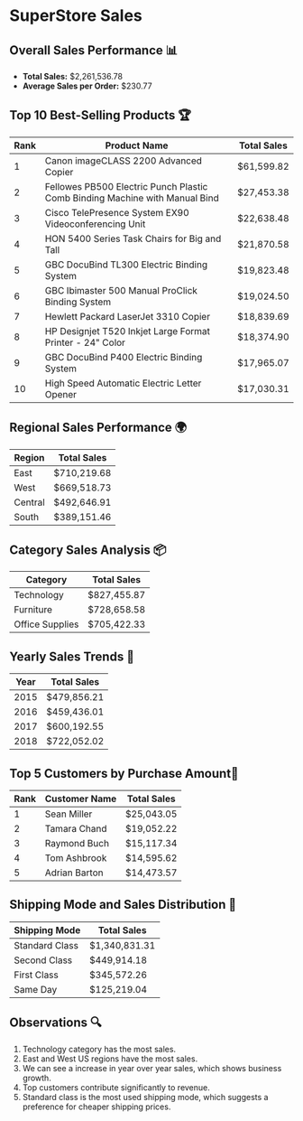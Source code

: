 # SuperStore Sales

## Overall Sales Performance 📊 
- **Total Sales:** $2,261,536.78
- **Average Sales per Order:** $230.77

## Top 10 Best-Selling Products 🏆
| Rank | Product Name | Total Sales |
|------|-------------|-------------|
|1 |Canon imageCLASS 2200 Advanced Copier                                      |$61,599.82|
|2 |Fellowes PB500 Electric Punch Plastic Comb Binding Machine with Manual Bind|$27,453.38|
|3 |Cisco TelePresence System EX90 Videoconferencing Unit                      |$22,638.48|
|4 |HON 5400 Series Task Chairs for Big and Tall                               |$21,870.58|
|5 |GBC DocuBind TL300 Electric Binding System                                 |$19,823.48|
|6 |GBC Ibimaster 500 Manual ProClick Binding System                           |$19,024.50|
|7 |Hewlett Packard LaserJet 3310 Copier                                       |$18,839.69|
|8 |HP Designjet T520 Inkjet Large Format Printer - 24" Color                  |$18,374.90|
|9 |GBC DocuBind P400 Electric Binding System                                  |$17,965.07|
|10 |High Speed Automatic Electric Letter Opener                               |$17,030.31|

## Regional Sales Performance 🌍
| Region | Total Sales |
|--------|-------------|
| East   | $710,219.68 |
| West   | $669,518.73 |
| Central| $492,646.91 |
| South  | $389,151.46 |

## Category Sales Analysis 📦
| Category | Total Sales |
|----------|-------------|
| Technology      | $827,455.87 |
| Furniture       | $728,658.58 |
| Office Supplies | $705,422.33 |

## Yearly Sales Trends 📅
| Year | Total Sales |
|------|-------------|
| 2015 | $479,856.21 |
| 2016 | $459,436.01 |
| 2017 | $600,192.55 |
| 2018 | $722,052.02 |

## Top 5 Customers by Purchase Amount🏅
| Rank | Customer Name | Total Sales |
|------|--------------|-------------|
| 1 | Sean Miller   | $25,043.05 |
| 2 | Tamara Chand  | $19,052.22 |
| 3 | Raymond Buch  | $15,117.34 |
| 4 | Tom Ashbrook  | $14,595.62 |
| 5 | Adrian Barton | $14,473.57 |

## Shipping Mode and Sales Distribution 🚚
| Shipping Mode | Total Sales |
|--------------|-------------|
| Standard Class | $1,340,831.31 |
| Second Class   | $449,914.18   |
| First Class    | $345,572.26   |
| Same Day       | $125,219.04   |

## Observations :mag:

1. Technology category has the most sales.
2. East and West US regions have the most sales.
3. We can see a increase in year over year sales, which shows business growth.
4. Top customers contribute significantly to revenue.
5. Standard class is the most used shipping mode, which suggests a preference for cheaper shipping prices.
